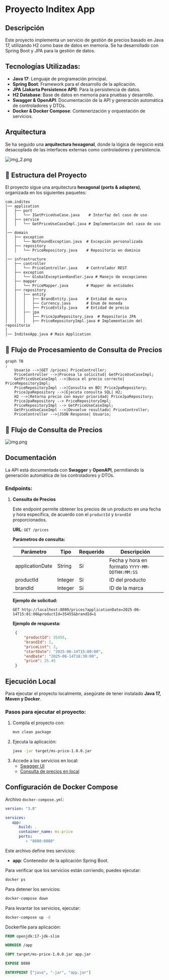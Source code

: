 # Proyecto Inditex App

## Descripción

Este proyecto implementa un servicio de gestión de precios basado en Java 17, utilizando H2 como base de datos en
memoria. Se ha desarrollado con Spring Boot y JPA para la gestión de datos.

## Tecnologías Utilizadas:

- **Java 17**: Lenguaje de programación principal.
- **Spring Boot**: Framework para el desarrollo de la aplicación.
- **JPA (Jakarta Persistence API)**: Para la persistencia de datos.
- **H2 Database**: Base de datos en memoria para pruebas y desarrollo.
- **Swagger & OpenAPI**: Documentación de la API y generación automática de controladores y DTOs.
- **Docker & Docker Compose**: Contenerización y orquestación de servicios.

## Arquitectura

Se ha seguido una **arquitectura hexagonal**, donde la lógica de negocio está desacoplada de las interfaces externas
como controladores y persistencia.

![img_2.png](images/img_2.png)

## 📂 Estructura del Proyecto

El proyecto sigue una arquitectura **hexagonal (ports & adapters)**, organizada en los siguientes paquetes:

```
com.inditex
│── application
│   ├── port
│   │   └── IGetPriceUseCase.java    # Interfaz del caso de uso
│   ├── service
│   │   └── GetPriceUseCaseImpl.java # Implementación del caso de uso
│
│── domain
│   ├── exception
│   │   └── NotFoundException.java  # Excepción personalizada
│   ├── repository
│   │   └── PriceRepository.java    # Repositorio en dominio
│
│── infrastructure
│   ├── controller
│   │   └── PriceController.java    # Controlador REST
│   ├── exception
│   │   └── GlobalExceptionHandler.java # Manejo de excepciones
│   ├── mapper
│   │   └── PriceMapper.java        # Mapper de entidades
│   ├── repository
│   │   ├── entity
│   │   │   ├── BrandEntity.java    # Entidad de marca
│   │   │   ├── Currency.java       # Enum de moneda
│   │   │   ├── PriceEntity.java    # Entidad de precio
│   │   ├── jpa
│   │   │   ├── PriceJpaRepository.java  # Repositorio JPA
│   │   │   ├── PriceRepositoryImpl.java # Implementación del repositorio
│
│── InditexApp.java # Main Application
```

## 🔄 Flujo de Procesamiento de Consulta de Precios

```mermaid
graph TB
;
    Usuario -->|GET /prices| PriceController;
    PriceController -->|Procesa la solicitud| GetPriceUseCaseImpl;
    GetPriceUseCaseImpl -->|Busca el precio correcto| PriceRepositoryImpl;
    PriceRepositoryImpl -->|Consulta en BD| PriceJpaRepository;
    PriceJpaRepository -->|Ejecuta consulta SQL| H2;
    H2 -->|Retorna precio con mayor prioridad| PriceJpaRepository;
    PriceJpaRepository --> PriceRepositoryImpl;
    PriceRepositoryImpl --> GetPriceUseCaseImpl;
    GetPriceUseCaseImpl -->|Devuelve resultado| PriceController;
    PriceController -->|JSON Response| Usuario;

```

## 🔄 Flujo de Consulta de Precios

![img.png](images/img.png)

## Documentación

La API está documentada con **Swagger** y **OpenAPI**, permitiendo la generación automática de los controladores y DTOs.

### Endpoints:

1. **Consulta de Precios**

   Este endpoint permite obtener los precios de un producto en una fecha y hora específica, de acuerdo con
   el `productId` y `brandId` proporcionados.

   **URL**:
   `GET /prices`

   **Parámetros de consulta:**

   | Parámetro       | Tipo     | Requerido | Descripción |
   |---------------|---------|----------|-------------|
   | applicationDate | String  | Sí       | Fecha y hora en formato `YYYY-MM-DDTHH:MM:SS` |
   | productId      | Integer | Sí       | ID del producto |
   | brandId        | Integer | Sí       | ID de la marca |

   **Ejemplo de solicitud:**
   ```http
   GET http://localhost:8080/prices?applicationDate=2025-06-14T15:01:00&productId=35455&brandId=1
   ```

   **Ejemplo de respuesta:**
   ```json
    {
        "productId": 35455,
        "brandId": 1,
        "priceList": 2,
        "startDate": "2025-06-14T15:00:00",
        "endDate": "2025-06-14T18:30:00",
        "price": 25.45
    }
   ```
   
## Ejecución Local

Para ejecutar el proyecto localmente, asegúrate de tener instalado **Java 17, Maven y Docker**.

### Pasos para ejecutar el proyecto:

1. Compila el proyecto con:
   ```sh
   mvn clean package
   ```
2. Ejecuta la aplicación:
   ```sh
   java -jar target/ms-price-1.0.0.jar
   ```
3. Accede a los servicios en local:
    - [Swagger UI](http://localhost:8080/swagger-ui/index.html)
    - [Consulta de precios en local](http://localhost:8080/prices?applicationDate=2025-06-14T15:01:00&productId=35455&brandId=1)

## Configuración de Docker Compose

Archivo `docker-compose.yml`:

```yaml
version: "3.8"

services:
   app:
      build: .
      container_name: ms-price
      ports:
         - "8080:8080"
```

Este archivo define tres servicios:

- **app**: Contenedor de la aplicación Spring Boot.

Para verificar que los servicios están corriendo, puedes ejecutar:

```sh
docker ps
```

Para detener los servicios:

```sh
docker-compose down
```

Para levantar los servicios, ejecutar:

```sh
docker-compose up -d
```

Dockerfile para aplicación:

```dockerfile
FROM openjdk:17-jdk-slim

WORKDIR /app

COPY target/ms-price-1.0.0.jar app.jar

EXPOSE 8080

ENTRYPOINT ["java", "-jar", "app.jar"]

```
